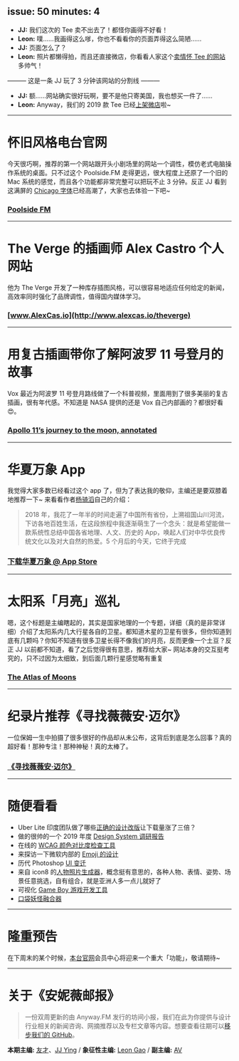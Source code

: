 issue: 50
minutes: 4
---

- **JJ:** 我们这次的 Tee 卖不出去了！都怪你画得不好看！
- **Leon:** 噗……我画得这么嗲，你也不看看你的页面弄得这么简陋……
- **JJ:** 页面怎么了？
- **Leon:** 照片都懒得拍，而且还直接微店，你看看人家这个[卖情怀 Tee 的网站](https://www.getmacindows.com/)多帅气！

——— 这是一条 JJ 玩了 3 分钟该网站的分割线 ———


- **JJ:** 额……网站确实很好玩啊，要不是他只寄美国，我也想买一件了……
- **Leon:** Anyway，我们的 2019 款 Tee 已经[上架微店](https://weidian.com/item.html?itemID=2892580332)啦~ 

---

# 怀旧风格电台官网 
今天很巧啊，推荐的第一个网站跟开头小剧场里的网站一个调性，模仿老式电脑操作系统的桌面。只不过这个 Poolside.FM 走得更远，很大程度上还原了一个旧的 Mac 系统的感觉，而且各个功能都非常完整可以把玩不止 3 分钟。反正 JJ 看到这满屏的 [Chicago 字体](https://en.wikipedia.org/wiki/Chicago_(typeface))已经高潮了，大家也去体验一下吧~
### [Poolside FM](https://poolside.fm/)

---

# The Verge 的插画师 Alex Castro 个人网站
他为 The Verge 开发了一种库存插图风格，可以很容易地适应任何给定的新闻，高效率同时强化了品牌调性，值得国内媒体学习。
### [www.AlexCas.io](http://www.alexcas.io/theverge)

---

# 用复古插画带你了解阿波罗 11 号登月的故事
Vox 最近为阿波罗 11 号登月路线做了一个科普视频，里面用到了很多美丽的复古插画，很有年代感。不知道是 NASA 提供的还是 Vox 自己内部画的？都很好看 😍。
### [Apollo 11’s journey to the moon, annotated](https://www.eyepetizer.net/detail.html?resourceType=video&vc=6104&vid=167415&uid=199618644)

---

# 华夏万象 App
我觉得大家多数已经看过这个 app 了，但为了表达我的敬仰，主编还是要双膝着地推荐一下~ 来看看作者[杨骑滔](http://kittenyang.com/)自己的介绍：
> 2018 年，我花了一年半的时间走遍了中国所有省份，上溯祖国山川河流，下访各地百姓生活，在这段旅程中我逐渐萌生了一个念头：就是希望能做一款系统性总结中国各省地理、人文、历史的 App，唤起人们对中华优良传统文化以及对大自然的热爱。5 个月后的今天，它终于完成

### [下载华夏万象 @ App Store](https://apps.apple.com/cn/app/%E5%8D%8E%E5%A4%8F%E4%B8%87%E8%B1%A1-%E9%A2%86%E7%95%A5%E7%A5%9E%E5%B7%9E%E5%A4%A7%E5%9C%B0/id1471797248)

---

# 太阳系「月亮」巡礼
嗯，这个标题是主编瞎起的，其实是国家地理的一个专题，详细（真的是非常详细）介绍了太阳系内几大行星各自的卫星。都知道木星的卫星有很多，但你知道到底有几颗吗？你知不知道有很多卫星长得不像我们的月亮，反而更像一个土豆？反正 JJ 以前都不知道，看了之后觉得很有意思，推荐给大家~ 网站本身的交互挺考究的，只不过因为太细致，到后面几颗行星感觉略有重复
### [The Atlas of Moons](https://www.nationalgeographic.com/science/2019/07/the-atlas-of-moons/)

---

# 纪录片推荐《寻找薇薇安·迈尔》
一位保姆一生中拍摄了很多很好的作品却从未公布，这背后到底是怎么回事？真的超好看！那种专注！那种神秘！真的太棒了。
### [《寻找薇薇安·迈尔》](http://m.v.qq.com/x/cover/x/j5ma1rs6x24v1ua/p0026od7h45.html?&ptag=4_7.2.5.22206_copy)

---

# 随便看看
* Uber Lite 印度团队做了哪些[正确的设计改版](https://mp.weixin.qq.com/s/DhUPPSN3jp8-RPoqhGcQ2w)让下载量涨了三倍？
* 做的很帅的一个 2019 年度 [Design System 调研报告](https://designsystemssurvey.seesparkbox.com/2019/)
* 在线的 [WCAG 颜色对比度检查工具](https://color.review/)
* 来探访一下微软内部的 [Emoji 的设计](https://medium.com/microsoft-design/inside-the-microsoft-emoji-design-studio-b150813839f5)
* 历代 Photoshop [UI 变迁](https://www.versionmuseum.com/history-of/adobe-photoshop)
* 来自 icon8 的[人物照片生成器](https://photos.icons8.com/creator)，概念挺有意思的，各种人物、表情、姿势、场景任意挑选，自有组合，就是亚洲人多一点儿就好了
* 可视化 [Game Boy 游戏开发工具](https://www.gbstudio.dev/)
* [口袋妖怪融合器](https://japeal.com/pkm/)

---

# 隆重预告
在下周末的某个时候，[本台官网](https://anyway.fm)会员中心将迎来一个重大「功能」，敬请期待~

---

# 关于《安妮薇邮报》

> 一份双周更新的由 Anyway.FM 发行的坊间小报，我们在此为你提供与设计行业相关的新闻咨询、网摘推荐以及专栏文章等内容。想要查看往期可以[移步我们的 GitHub](https://github.com/Anyway-Design/Anyway.Post#%E5%BE%80%E6%9C%9F%E5%86%85%E5%AE%B9)。

**本期主编:** [友才](http://mangmor.com/)、[JJ Ying](http://iconmoon.com/) / **象征性主编:** [Leon Gao](http://leongao.com/) / **副主编:** [AV](https://i.xiami.com/anothervincent)